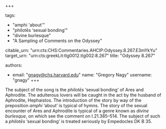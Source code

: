 +++

tags:
- "amphi &#39;about&#39;"
- "philotēs ‘sexual bonding’"
- "divine burlesque"
- "A Sampling of Comments on the Odyssey"

citable_urn: "urn:cts:CHS:Commentaries.AHCIP:Odyssey.8.267.E3mYkYu"
target_urn: "urn:cts:greekLit:tlg0012.tlg002:8.267"
title: "Odyssey 8.267"

authors:
- email: "gnagy@chs.harvard.edu"
  name: "Gregory Nagy"
  username: "gnagy"
+++

<p>The subject of the song is the <em>philotēs</em> ‘sexual bonding’ of Ares and Aphrodite. The adulterous lovers will be caught in the act by the husband of Aphrodite, Hephaistos. The introduction of the story by way of the preposition <em>amphi</em> ‘about’ is typical of hymns. The story of the sexual encounter of Ares and Aphrodite is typical of a genre known as <em>divine burlesque</em>, on which see the comment on I.21.385–514. The subject of such a <em>philotēs</em> ‘sexual bonding’ is treated seriously by Empedocles DK B 35. </p>